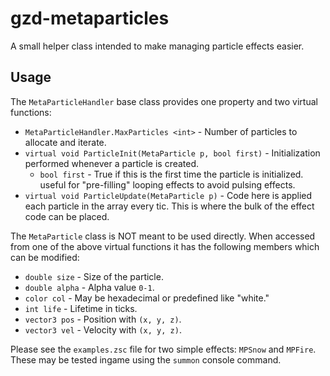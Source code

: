 # gzd-metaparticles

A small helper class intended to make managing particle effects easier.

## Usage

The `MetaParticleHandler` base class provides one property and two virtual functions:

- `MetaParticleHandler.MaxParticles <int>` - Number of particles to allocate and iterate.
- `virtual void ParticleInit(MetaParticle p, bool first)` - Initialization performed whenever a particle is created.
  - `bool first` - True if this is the first time the particle is initialized. useful for "pre-filling" looping effects to avoid pulsing effects.
- `virtual void ParticleUpdate(MetaParticle p)` - Code here is applied each particle in the array every tic. This is where the bulk of the effect code can be placed.

The `MetaParticle` class is NOT meant to be used directly. When accessed from one of the above virtual functions it has the following members which can be modified:

- `double size` - Size of the particle.
- `double alpha` - Alpha value `0-1`.
- `color col` - May be hexadecimal or predefined like "white."
- `int life` - Lifetime in ticks.
- `vector3 pos` - Position with `(x, y, z)`.
- `vector3 vel` - Velocity with `(x, y, z)`.

Please see the `examples.zsc` file for two simple effects: `MPSnow` and `MPFire`. These may be tested ingame using the `summon` console command.
